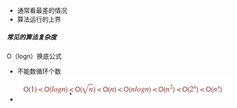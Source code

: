 - 通常看最差的情况
- 算法运行的上界

##### 常见的算法复杂度

O（logn）换底公式

- 不能数循环个数
- ![image-20210413232650665](图片/Untitled.assets/image-20210413232650665.png)

